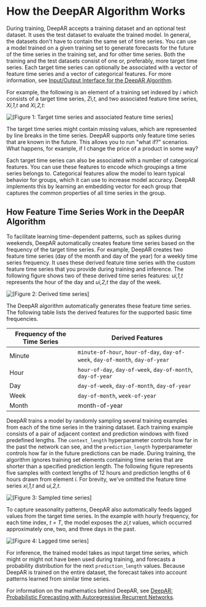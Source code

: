 # How the DeepAR Algorithm Works<a name="deepar_how-it-works"></a>

During training, DeepAR accepts a training dataset and an optional test dataset\. It uses the test dataset to evaluate the trained model\. In general, the datasets don't have to contain the same set of time series\. You can use a model trained on a given training set to generate forecasts for the future of the time series in the training set, and for other time series\. Both the training and the test datasets consist of one or, preferably, more target time series\. Each target time series can optionally be associated with a vector of feature time series and a vector of categorical features\. For more information, see [Input/Output Interface for the DeepAR Algorithm](deepar.md#deepar-inputoutput)\. 

For example, the following is an element of a training set indexed by *i* which consists of a target time series, *Zi,t*, and two associated feature time series, *Xi,1,t* and *Xi,2,t*:

![\[Figure 1: Target time series and associated feature time series\]](http://docs.aws.amazon.com/sagemaker/latest/dg/images/ts-full-159.base.png)

The target time series might contain missing values, which are represented by line breaks in the time series\. DeepAR supports only feature time series that are known in the future\. This allows you to run "what if?" scenarios\. What happens, for example, if I change the price of a product in some way? 

Each target time series can also be associated with a number of categorical features\. You can use these features to encode which groupings a time series belongs to\. Categorical features allow the model to learn typical behavior for groups, which it can use to increase model accuracy\. DeepAR implements this by learning an embedding vector for each group that captures the common properties of all time series in the group\. 

## How Feature Time Series Work in the DeepAR Algorithm<a name="deepar_under-the-hood"></a>

To facilitate learning time\-dependent patterns, such as spikes during weekends, DeepAR automatically creates feature time series based on the frequency of the target time series\. For example, DeepAR creates two feature time series \(day of the month and day of the year\) for a weekly time series frequency\. It uses these derived feature time series with the custom feature time series that you provide during training and inference\. The following figure shows two of these derived time series features: *ui,1,t* represents the hour of the day and *ui,2,t* the day of the week\.

![\[Figure 2: Derived time series\]](http://docs.aws.amazon.com/sagemaker/latest/dg/images/ts-full-159.derived.png)

The DeepAR algorithm automatically generates these feature time series\. The following table lists the derived features for the supported basic time frequencies\.


| Frequency of the Time Series | Derived Features | 
| --- | --- | 
| Minute |  `minute-of-hour`, `hour-of-day`, `day-of-week`, `day-of-month`, `day-of-year`  | 
| Hour |  `hour-of-day`, `day-of-week`, `day-of-month`, `day-of-year`  | 
| Day |  `day-of-week`, `day-of-month`, `day-of-year`  | 
| Week |  `day-of-month`, `week-of-year`  | 
| Month |  month\-of\-year  | 

DeepAR trains a model by randomly sampling several training examples from each of the time series in the training dataset\. Each training example consists of a pair of adjacent context and prediction windows with fixed predefined lengths\. The `context_length` hyperparameter controls how far in the past the network can see, and the `prediction_length` hyperparameter controls how far in the future predictions can be made\. During training, the algorithm ignores training set elements containing time series that are shorter than a specified prediction length\. The following figure represents five samples with context lengths of 12 hours and prediction lengths of 6 hours drawn from element *i*\. For brevity, we've omitted the feature time series *xi,1,t* and *ui,2,t*\.

![\[Figure 3: Sampled time series\]](http://docs.aws.amazon.com/sagemaker/latest/dg/images/ts-full-159.sampled.png)

To capture seasonality patterns, DeepAR also automatically feeds lagged values from the target time series\. In the example with hourly frequency, for each time index, *t = T*, the model exposes the *zi,t* values, which occurred approximately one, two, and three days in the past\.

![\[Figure 4: Lagged time series\]](http://docs.aws.amazon.com/sagemaker/latest/dg/images/ts-full-159.lags.png)

For inference, the trained model takes as input target time series, which might or might not have been used during training, and forecasts a probability distribution for the next `prediction_length` values\. Because DeepAR is trained on the entire dataset, the forecast takes into account patterns learned from similar time series\.

For information on the mathematics behind DeepAR, see [DeepAR: Probabilistic Forecasting with Autoregressive Recurrent Networks](https://arxiv.org/abs/1704.04110)\. 